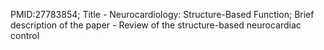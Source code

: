 PMID:27783854; Title - Neurocardiology: Structure-Based Function; Brief description of the paper - Review of the structure-based neurocardiac control
